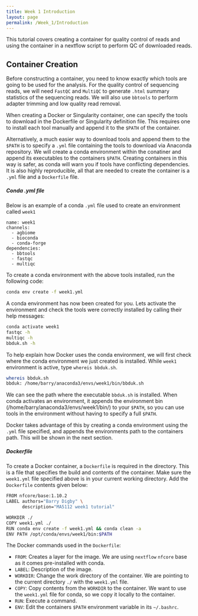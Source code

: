 ```yaml
---
title: Week 1 Introduction
layout: page
permalink: /Week_1/Introduction
---
```


This tutorial covers creating a container for quality control of reads and using the container in a nextflow script to perform QC of downloaded reads.

## Container Creation
Before constructing a container, you need to know exactly which tools are going to be used for the analysis. For the quality control of sequencing reads, we will need `FastQC` and `MultiQC` to generate `.html` summary statistics of the sequencing reads. We will also use `bbtools` to perform adapter trimming and low quality read removal.

When creating a Docker or Singularity container, one can specify the tools to download in the Dockerfile or Singularity definition file. This requires one to install each tool manually and append it to the `$PATH` of the container.

Alternatively, a much easier way to download tools and append them to the `$PATH` is to specify a `.yml` file containing the tools to download via Anaconda repository. We will create a conda environment within the conatiner and append its executables to the containers `$PATH`. Creating containers in this way is safer, as conda will warn you if tools have conflicting dependencies. It is also highly reproducible, all that are needed to create the container is a `.yml` file and a `Dockerfile` file.

##### Conda .yml file
Below is an example of a conda `.yml` file used to create an environment called `week1`

```
name: week1
channels:
  - agbiome
  - bioconda
  - conda-forge
dependencies:
  - bbtools
  - fastqc
  - multiqc
```

To create a conda environment with the above tools installed, run the following code:

```bash
conda env create -f week1.yml
```

A conda environment has now been created for you. Lets activate the environment and check the tools were correctly installed by calling their help messages:

```bash
conda activate week1
fastqc -h
multiqc -h
bbduk.sh -h
```

To help explain how Docker uses the conda environment, we will first check where the conda environment we just created is installed. While `week1` environment is active, type `whereis bbduk.sh`.

```bash
whereis bbduk.sh
bbduk: /home/barry/anaconda3/envs/week1/bin/bbduk.sh
```

We can see the path where the executable `bbduk.sh` is installed. When conda activates an environment, it appends the environment bin (/home/barry/anaconda3/envs/week1/bin/) to your `$PATH`, so you can use tools in the environment without having to specify a full `$PATH`.

Docker takes advantage of this by creating a conda environment using the `.yml` file specified, and appends the environments path to the containers path. This will be shown in the next section.

##### Dockerfile
To create a Docker container, a `Dockerfile` is required in the directory. This is a file that specifies the build and contents of the container. Make sure the `week1.yml` file specified above is in your current working directory. Add the `Dockerfile` contents given below:

```bash
FROM nfcore/base:1.10.2
LABEL authors="Barry Digby" \
      description="MA5112 week1 tutorial"

WORKDIR ./
COPY week1.yml ./
RUN conda env create -f week1.yml && conda clean -a
ENV PATH /opt/conda/envs/week1/bin:$PATH
```

The Docker commands used in the `Dockerfile`:
- `FROM`: Creates a layer for the image. We are using `nextflow` `nfcore` base as it comes pre-installed with conda.
- `LABEL`: Description of the image.
- `WORKDIR`: Change the work directory of the container. We are pointing to the current directory `./` with the `week1.yml` file.
- `COPY`: Copy contents from the `WORKDIR` to the container. We want to use the `week1.yml` file for conda, so we copy it locally to the container.
- `RUN`: Execute a command.
- `ENV`: Edit the containers `$PATH` environment variable in its `~/.bashrc`.
